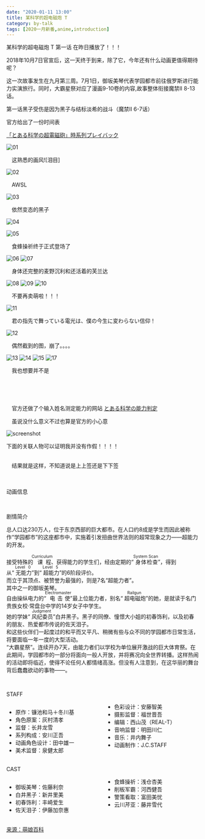 ```yaml
---
date: "2020-01-11 13:00"
title: 某科学的超电磁炮 T
category: by-talk
tags: [2020一月新番,anime,introduction]
---
```


某科学的超电磁炮 T 第一话 在昨日播放了！！！

2018年10月7日官宣后，这一天终于到来，除了它，今年还有什么动画更值得期待呢？

这一次故事发生在九月第三周。7月1日，御坂美琴代表学园都市前往俄罗斯进行能力实演旅行。同时，大霸星祭对应了漫画9-10卷的内容,故事整体衔接魔禁Ⅱ 8-13话。

<!-- more -->

第一话黑子受伤是因为黑子与结标淡希的战斗（魔禁Ⅱ 6-7话）

官方给出了一份时间表

[「とある科学の超電磁砲」時系列プレイバック](https://toaru-project.com/world/chronicle/)

![01](https://tva3.sinaimg.cn/large/005ZJ4a1ly1grdno2wp5bj31hc0u042n.jpg)

　这熟悉的画风![泪目]

![02](https://tva2.sinaimg.cn/large/005ZJ4a1ly1grdno38r5hj31hc0u0mzz.jpg)

　AWSL

![03](https://tva2.sinaimg.cn/large/005ZJ4a1ly1grdno3e8bjj31hc0u0q5x.jpg)

　依然变态的黑子

![04](https://tvax1.sinaimg.cn/large/005ZJ4a1ly1grdno3j442j31hc0u0jug.jpg)

![05](https://tvax2.sinaimg.cn/large/005ZJ4a1ly1grdno3o6kyj31hc0u0dk1.jpg)

　食蜂操祈终于正式登场了

![06](https://tva4.sinaimg.cn/large/005ZJ4a1ly1grdno3wpwuj31hc0u0772.jpg)
![07](https://tvax1.sinaimg.cn/large/005ZJ4a1ly1grdno42fdzj31hc0u0q61.jpg)

　身体还完整的麦野沉利和还活着的芙兰达

![08](https://tva4.sinaimg.cn/large/005ZJ4a1ly1grdno4id0ij31hc0u0jud.jpg)
![09](https://tva4.sinaimg.cn/large/005ZJ4a1ly1grdno4nj3ej61hc0u0n1m02.jpg)
![10](https://tvax2.sinaimg.cn/large/005ZJ4a1ly1grdno4tl9yj31hc0u0go9.jpg)

　不要再卖萌啦！！！

![11](https://tva3.sinaimg.cn/large/005ZJ4a1ly1grdno4y25aj31hc0u0ach.jpg)

　<span class="heimu" title="你知道的太多了">君の指先で舞っている電光は、僕の今生に変わらない信仰！</span>

![12](https://tvax2.sinaimg.cn/large/005ZJ4a1ly1grdno55imij31hc0u0dic.jpg)

　偶然截到的图，崩了。。。。

![13](https://tvax2.sinaimg.cn/large/005ZJ4a1ly1grdno5g84fj31hc0u0412.jpg)
![14](https://tva1.sinaimg.cn/large/005ZJ4a1ly1grdno5ngwlj31hc0u041h.jpg)
![15](https://tva4.sinaimg.cn/large/005ZJ4a1ly1grdno5x02yj31hc0u0wj5.jpg)
![17](https://tvax4.sinaimg.cn/large/005ZJ4a1ly1grdno6gdi8j30qn175acz.jpg)

　我也想要<span class="heimu" title="你知道的太多了">并不是</span>

<br>
<br>
<br>


　官方还做了个输入姓名测定能力的网站
[とある科学の能力判定](https://toaru-project.com/railgun_t/special/systemscan.html)

　虽说没什么意义不过也算是官方的小心意

![screenshot](/assets/images/include/2020-01-11/17.jpg)

<p class="pic-comment">下面的关联人物可以证明我并没有作假！！！！</p>

<br>
　结果就是这样，不知道说是上上签还是下下签

<br>
<br>
<br>
<p class="h1">动画信息</p>
<br>
<div>
<p class="h2">剧情简介</p>
  <div class="poem">
   <p>总人口达230万人，位于东京西部的巨大都市。在人口约8成是学生而因此被称作“学园都市”的这座都市中，实施着引发扭曲世界法则的超常现象之力——超能力的开发。<br> <br> 接受特殊的<ruby>
     <rb>
      课程
     </rb><rp>（</rp><rt style="font-size:0.75em">Curriculum</rt><rp>）</rp></ruby>、获得能力的学生们，经由定期的“<ruby>
     <rb>
      身体检查
     </rb><rp>（</rp><rt style="font-size:0.75em">System Scan</rt><rp>）</rp></ruby>”，得到从“<ruby>
     <rb>
      无能力
     </rb><rp>（</rp><rt style="font-size:0.75em">Level 0</rt><rp>）</rp></ruby>”到“<ruby>
     <rb>
      超能力
     </rb><rp>（</rp><rt style="font-size:0.75em">Level 5</rt><rp>）</rp></ruby>”的6阶段评价。<br> 而立于其顶点、被赞誉为最强的，则是7名“超能力者”。<br>  其中之一的御坂美琴。<br> 自由操纵电力的“<ruby>
     <rb>
      电击使
     </rb><rp>（</rp><rt style="font-size:0.75em">Electromaster</rt><rp>）</rp></ruby>”最上位能力者，别名“<ruby>
     <rb>
      超电磁炮
     </rb><rp>（</rp><rt style="font-size:0.75em">Railgun</rt><rp>）</rp></ruby>”的她，是就读于名门贵族女校&middot;常盘台中学的14岁女子中学生。<br> 她的学妹“<ruby>
     <rb>
      风纪委员
     </rb><rp>（</rp><rt style="font-size:0.75em">Judgment</rt><rp>）</rp></ruby>”白井黑子。黑子的同僚、憧憬大小姐的初春饰利，以及初春的朋友、热爱都市传说的佐天泪子。<br> 和这些伙伴们一起度过的和平而又平凡、稍微有些与众不同的学园都市日常生活，将要面临一年一度的大型活动。 <br> “大霸星祭”。连续开办7天，由能力者们以学校为单位展开激战的巨大体育祭。在此期间，学园都市的一部分将面向一般人开放，并将赛况向全世界转播。这样热闹的活动即将临近，使得不论任何人都情绪高涨。但没有人注意到，在这华丽的舞台背后蠢蠢欲动的事物——。 </p>
  </div>
<br>

<p class="h2">STAFF</p>
<div class="columns-list" style="-moz-column-count:2; -webkit-column-count:2; column-count:2;">
<ul>
<li>原作：镰池和马＋冬川基</li>
<li>角色原案：灰村清孝</li>
<li>监督：长井龙雪</li>
<li>系列构成：安川正吾</li>
<li>动画角色设计：田中雄一</li>
<li>美术监督：泉健太郎</li>
<li>色彩设计：安藤智美</li>
<li>摄影监督：福世晋吾</li>
<li>编辑：西山茂（REAL-T）</li>
<li>音响监督：明田川仁</li>
<li>音乐：井内舞子</li>
<li>动画制作：J.C.STAFF</li>
</ul>
</div>

<br>
<p class="h2">CAST</p>
<div class="columns-list" style="-moz-column-count:2; -webkit-column-count:2; column-count:2;">
<ul>
<li>御坂美琴：佐藤利奈</li>
<li>白井黑子：新井里美</li>
<li>初春饰利：丰崎爱生</li>
<li>佐天泪子：伊藤加奈惠</li>
<li>食蜂操祈：浅仓杏美</li>
<li>削板军霸：河西健吾</li>
<li>警策看取：富田美忧</li>
<li>云川芹亚：藤井雪代</li>
</ul>
</div>
<br>

<a class="tiny" href="https://zh.moegirl.org">来源：萌娘百科</a>